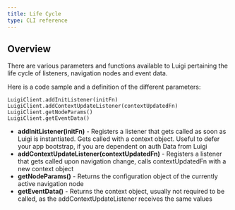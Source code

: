 ```yaml
---
title: Life Cycle
type: CLI reference
---
```


## Overview

There are various parameters and functions available to Luigi pertaining the life cycle of listeners, navigation nodes and event data.  

Here is a code sample and a definition of the different parameters:

````
LuigiClient.addInitListener(initFn)
LuigiClient.addContextUpdateListener(contextUpdatedFn)
LuigiClient.getNodeParams()
LuigiClient.getEventData()
````

- **addInitListener(initFn)** - Registers a listener that gets called as soon as Luigi is instantiated. Gets called with a context object. Useful to defer your app bootstrap, if you are dependent on auth Data from Luigi
- **addContextUpdateListener(contextUpdatedFn)** - Registers a listener that gets called upon navigation change, calls contextUpdatedFn with a new context object
- **getNodeParams()** - Returns the configuration object of the currently active navigation node
- **getEventData()** - Returns the context object, usually not required to be called, as the addContextUpdateListener receives the same values 